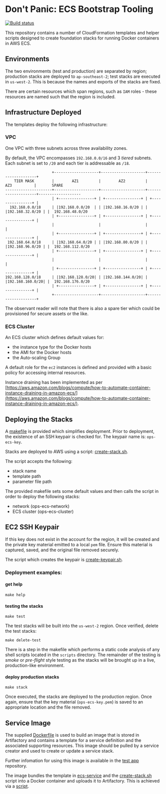 # Don't Panic: ECS Bootstrap Tooling

[![Build status](https://badge.buildkite.com/7842a01eaebc926427faf465582eb823d14f3a4b32245fc5c1.svg)](https://buildkite.com/myob/ops-cloudformation)

This repository contains a number of CloudFormation templates and helper
scripts designed to create foundation stacks for running Docker containers
in AWS ECS.


## Environments

The two environments (test and production) are separated by region;
production stacks are deployed to `ap-southeast-2`; test stacks are executed
in `us-west-2`. This is because the names and exports of the stacks are fixed.

There are certain resources which span regions, such as `IAM` roles - these
resources are named such that the region is included.


## Infrastructure Deployed

The templates deploy the following infrastructure:


### VPC

One VPC with three subnets across three availability zones.

By default, the VPC encompasses `192.168.0.0/16` and 3 *tiered* subnets.
Each subnet is set to `/20` and each tier is addressable as `/18`.


```
                     +--------------------+--------------------+--------------------+
    TIER MASK        |        AZ1         |        AZ2         |       AZ3          |       SPARE
---------------------+--------------------+--------------------+--------------------+-------------------
                     | +----------------+ | +----------------+ | +----------------+ |
  192.168.0.0/18     | |192.168.0.0/20  | | |192.168.16.0/20 | | |192.168.32.0/20 | |  192.168.48.0/20
                     | +----------------+ | +----------------+ | +----------------+ |
                     |                    |                    |                    |
                     | +----------------+ | +----------------+ | +----------------+ |
 192.168.64.0/18     | |192.168.64.0/20 | | |192.168.80.0/20 | | |192.168.96.0/20 | |  192.168.112.0/20
                     | +----------------+ | +----------------+ | +----------------+ |
                     |                    |                    |                    |
                     | +----------------+ | +----------------+ | +----------------+ |
192.168.128.0/18     | |192.168.128.0/20| | |192.168.144.0/20| | |192.168.160.0/20| |  192.168.176.0/20
                     | +----------------+ | +----------------+ | +----------------+ |
                     +--------------------+--------------------+--------------------+
```

The observant reader will note that there is also a spare tier which could
be provisioned for secure assets or the like.


### ECS Cluster

An ECS cluster which defines default values for:

* the instance type for the Docker hosts
* the AMI for the Docker hosts
* the Auto-scaling Group

A default role for the `ec2` instances is defined and provided with a basic
policy for accessing internal resources.

Instance draining has been implemented as per [https://aws.amazon.com/blogs/compute/how-to-automate-container-instance-draining-in-amazon-ecs/](https://aws.amazon.com/blogs/compute/how-to-automate-container-instance-draining-in-amazon-ecs/).

## Deploying the Stacks

A [makefile](Makefile) is provided which simplifies deployment. Prior to deployment,
the existence of an SSH keypair is checked for. The keypair name is: `ops-ecs-key`.

Stacks are deployed to AWS using a script: [create-stack.sh](scripts/create-stack.sh).

The script accepts the following:

* stack name
* template path
* parameter file path

The provided makefile sets some default values and then calls the script in order
to deploy the following stacks:

* network (ops-ecs-network)
* ECS cluster (ops-ecs-cluster)


## EC2 SSH Keypair
If this key does not exist in the account for the region, it will be created
and the private key material emitted to a local `pem` file. Ensure this
material is captured, saved, and the original file removed securely.

The script which creates the keypair is [create-keypair.sh](scripts/create-keypair.sh).


### Deployment examples:

#### get help
```
make help
```

#### testing the stacks
```
make test
```
The test stacks will be built into the `us-west-2` region. Once verified,
delete the test stacks:
```
make delete-test
```

There is a step in the makefile which performs a static code analysis of
any shell scripts located in the `scripts` directory. The remainder of
the testing is *smoke* or *pre-flight* style testing as the stacks will be
brought up in a live, production-like environment.

#### deploy production stacks
```
make stack
```

Once executed, the stacks are deployed to the production region. Once again,
ensure that the key material (`ops-ecs-key.pem`) is saved to an appropriate
location and the file removed.


## Service Image

The supplied [Dockerfile](Dockerfile) is used to build an image that is
stored in Artifactory and contains a template for a service definition and
the associated supporting resources. This image should be pulled by a service
creator and used to create or update a service stack.

Further infomation for using this image is available in the
[test app](github.com/MYOB-Technology/ops-ecs-testapp) repository.

The image bundles the template in [ecs-service](ecs-service/) and
the [create-stack.sh](scripts/create-stack.sh) script into a Docker
container and uploads it to Artifactory.  This is achieved via a
[script](scripts/push-image.sh).
